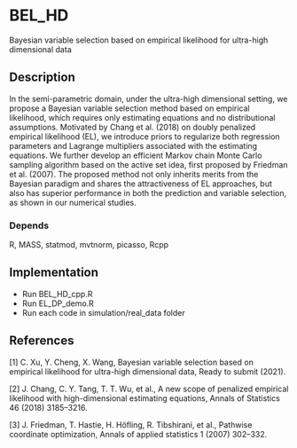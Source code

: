 # BEL_HD
Bayesian variable selection based on empirical likelihood for ultra-high dimensional data
## Description
In the semi-parametric domain, under the ultra-high dimensional setting, we propose a 
Bayesian variable selection method based on empirical likelihood, which requires only 
estimating equations and no distributional assumptions. Motivated by Chang et al. 
(2018) on doubly penalized empirical likelihood (EL), we introduce priors to regularize 
both regression parameters and Lagrange multipliers associated with the estimating 
equations. We further develop an efficient Markov chain Monte Carlo sampling 
algorithm based on the active set idea, first proposed by Friedman et al. (2007). 
The proposed method not only inherits merits from the Bayesian paradigm and shares 
the attractiveness of EL approaches, but also has superior performance in both the 
prediction and variable selection, as shown in our numerical studies.

### Depends
 R, MASS, statmod, mvtnorm, picasso, Rcpp

## Implementation
* Run BEL_HD_cpp.R 
* Run EL_DP_demo.R
* Run each code in simulation/real_data folder

## References
<a id="1">[1]</a> 
C. Xu, Y. Cheng, X. Wang, 
Bayesian variable selection based on empirical likelihood for ultra-high dimensional data,
Ready to submit (2021).

<a id="2">[2]</a> 
J. Chang, C. Y. Tang, T. T. Wu, et al., A new scope of penalized empirical likelihood with
high-dimensional estimating equations, Annals of Statistics 46 (2018) 3185–3216.

<a id="3">[3]</a> 
J. Friedman, T. Hastie, H. Höfling, R. Tibshirani, et al., Pathwise coordinate optimization,
Annals of applied statistics 1 (2007) 302–332.

